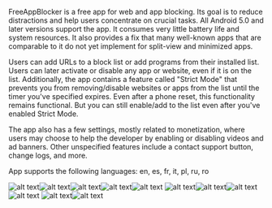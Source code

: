 FreeAppBlocker is a free app for web and app blocking. Its goal is to reduce distractions and help users concentrate on crucial tasks. All Android 5.0 and later versions support the app. It consumes very little battery life and system resources. It also provides a fix that many well-known apps that are comparable to it do not yet implement for split-view and minimized apps.

Users can add URLs to a block list or add programs from their installed list. Users can later activate or disable any app or website, even if it is on the list. Additionally, the app contains a feature called "Strict Mode" that prevents you from removing/disable websites or apps from the list until the timer you've specified expires. Even after a phone reset, this functionality remains functional. But you can still enable/add to the list even after you've enabled Strict Mode.

The app also has a few settings, mostly related to monetization, where users may choose to help the developer by enabling or disabling videos and ad banners. Other unspecified features include a contact support button, change logs, and more.

App supports the following languages: en, es, fr, it, pl, ru, ro

![alt text](https://i.imgur.com/qj6VzDn.jpeg)![alt text](https://i.imgur.com/AKKTKuZ.jpeg)![alt text](https://i.imgur.com/u4dVRU2.jpeg)![alt text](https://i.imgur.com/DV9SYrH.jpeg)![alt text](https://i.imgur.com/LuxgIdE.jpeg)
![alt text](https://i.imgur.com/qn51Dno.jpeg)![alt text](https://i.imgur.com/qsNAsD0.jpeg)![alt text](https://i.imgur.com/B6kNl46.jpeg)![alt text](https://i.imgur.com/8Jcizsc.jpeg)
![alt text](https://i.imgur.com/bOKv0md.jpeg)![alt text](https://i.imgur.com/biUn0P1.jpeg)
